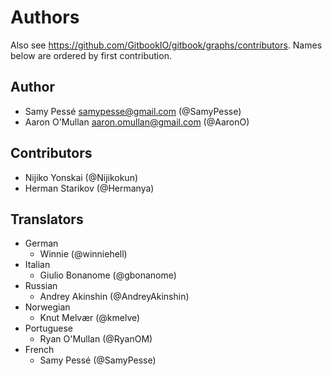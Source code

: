 Authors
=======

Also see https://github.com/GitbookIO/gitbook/graphs/contributors.
Names below are ordered by first contribution.

Author
------

- Samy Pessé <samypesse@gmail.com> (@SamyPesse)
- Aaron O'Mullan <aaron.omullan@gmail.com> (@AaronO)


Contributors
------------

- Nijiko Yonskai (@Nijikokun)
- Herman Starikov (@Hermanya)

Translators
------------

- German
	- Winnie (@winniehell)
- Italian
	- Giulio Bonanome (@gbonanome)
- Russian
	- Andrey Akinshin (@AndreyAkinshin)
- Norwegian
	- Knut Melvær (@kmelve)
- Portuguese
	- Ryan O'Mullan (@RyanOM)
- French
	- Samy Pessé (@SamyPesse)
